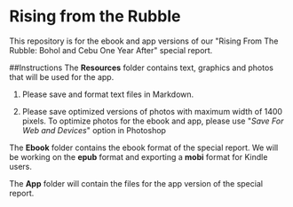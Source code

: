 Rising from the Rubble
==================

This repository is for the ebook and app versions of our "Rising From The Rubble: Bohol and Cebu One Year After" special report.

##Instructions
The **Resources** folder contains text, graphics and photos that will be used for the app.

1) Please save and format text files in Markdown.

2) Please save optimized versions of photos with maximum width of 1400 pixels. To optimize photos for the ebook and app, please use "*Save For Web and Devices*" option in Photoshop

The **Ebook** folder contains the ebook format of the special report. We will be working on the **epub** format and exporting a **mobi** format for Kindle users.

The **App** folder will contain the files for the app version of the special report.
